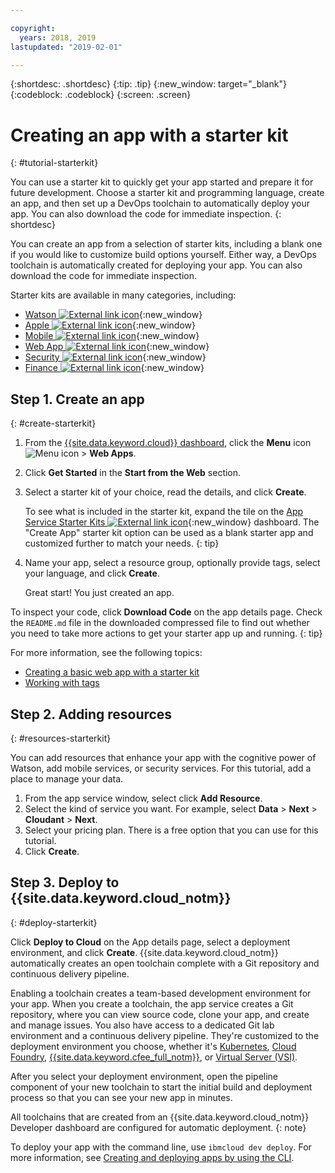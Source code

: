 ```yaml
---

copyright:
  years: 2018, 2019
lastupdated: "2019-02-01"

---
```


{:shortdesc: .shortdesc}
{:tip: .tip}
{:new_window: target="_blank"}
{:codeblock: .codeblock}
{:screen: .screen}

# Creating an app with a starter kit
{: #tutorial-starterkit}

You can use a starter kit to quickly get your app started and prepare it for future development. Choose a starter kit and programming language, create an app, and then set up a DevOps toolchain to automatically deploy your app. You can also download the code for immediate inspection.
{: shortdesc}

You can create an app from a selection of starter kits, including a blank one if you would like to customize build options yourself. Either way, a DevOps toolchain is automatically created for deploying your app. You can also download the code for immediate inspection.

Starter kits are available in many categories, including:
* [Watson ![External link icon](../../icons/launch-glyph.svg "External link icon")](https://{DomainName}/developer/watson/dashboard){:new_window}
* [Apple ![External link icon](../../icons/launch-glyph.svg "External link icon")](https://{DomainName}/developer/appledevelopment/dashboard){:new_window}
* [Mobile ![External link icon](../../icons/launch-glyph.svg "External link icon")](https://{DomainName}/developer/mobile/dashboard){:new_window}
* [Web App ![External link icon](../../icons/launch-glyph.svg "External link icon")](https://{DomainName}/developer/appservice/dashboard){:new_window}
* [Security ![External link icon](../../icons/launch-glyph.svg "External link icon")](https://{DomainName}/developer/security/dashboard){:new_window}
* [Finance ![External link icon](../../icons/launch-glyph.svg "External link icon")](https://{DomainName}/developer/finance/dashboard){:new_window}

## Step 1. Create an app
{: #create-starterkit}

1. From the [{{site.data.keyword.cloud}} dashboard](https://{DomainName}), click the **Menu** icon ![Menu icon](../../icons/icon_hamburger.svg) > **Web Apps**.

2. Click **Get Started** in the **Start from the Web** section.

3. Select a starter kit of your choice, read the details, and click **Create**.
    
    To see what is included in the starter kit, expand the tile on the [App Service Starter Kits ![External link icon](../../icons/launch-glyph.svg "External link icon")](https://{DomainName}/developer/appservice/starter-kits){:new_window} dashboard. The "Create App" starter kit option can be used as a blank starter app and customized further to match your needs.
    {: tip}

4. Name your app, select a resource group, optionally provide tags, select your language, and click **Create**.
    
    Great start! You just created an app.

To inspect your code, click **Download Code** on the app details page. Check the `README.md` file in the downloaded compressed file to find out whether you need to take more actions to get your starter app up and running.
{: tip}

For more information, see the following topics:
 * [Creating a basic web app with a starter kit](/docs/apps/tutorials/tutorial_web.html#tutorial-webapp)
 * [Working with tags](/docs/resources/tagging_resources.html#tag)

## Step 2. Adding resources
{: #resources-starterkit}

You can add resources that enhance your app with the cognitive power of Watson, add mobile services, or security services. For this tutorial, add a place to manage your data.

1. From the app service window, select click **Add Resource**.
2. Select the kind of service you want. For example, select **Data** > **Next** > **Cloudant** > **Next**.
3. Select your pricing plan. There is a free option that you can use for this tutorial.
4. Click **Create**.

## Step 3. Deploy to {{site.data.keyword.cloud_notm}}
{: #deploy-starterkit}

Click **Deploy to Cloud** on the App details page, select a deployment environment, and click **Create**. {{site.data.keyword.cloud_notm}} automatically creates an open toolchain complete with a Git repository and continuous delivery pipeline.

Enabling a toolchain creates a team-based development environment for your app. When you create a toolchain, the app service creates a Git repository, where you can view source code, clone your app, and create and manage issues. You also have access to a dedicated Git lab environment and a continuous delivery pipeline. They're customized to the deployment environment you choose, whether it's [Kubernetes](/docs/containers/container_index.html#container_index), [Cloud Foundry](/docs/cloud-foundry-public/about-cf.html#about-cf), [{{site.data.keyword.cfee_full_notm}}](/docs/cloud-foundry/index.html#about), or [Virtual Server (VSI)](/docs/vsi/vsi_index.html).

After you select your deployment environment, open the pipeline component of your new toolchain to start the initial build and deployment process so that you can see your new app in minutes.

All toolchains that are created from an {{site.data.keyword.cloud_notm}} Developer dashboard are configured for automatic deployment.
{: note}

To deploy your app with the command line, use `ibmcloud dev deploy`. For more information, see [Creating and deploying apps by using the CLI](/docs/apps/create-deploy-cli.html#create-deploy-app-cli).
